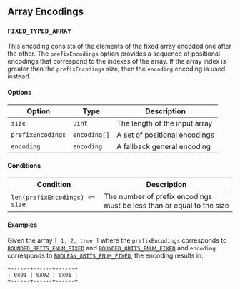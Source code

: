 Array Encodings
---------------

### `FIXED_TYPED_ARRAY`

This encoding consists of the elements of the fixed array encoded one after the
other. The `prefixEncodings` option provides a sequence of positional encodings
that correspond to the indexes of the array. If the array index is greater than
the `prefixEncodings` size, then the `encoding` encoding is used instead.

#### Options

| Option            | Type         | Description                   |
|-------------------|--------------|-------------------------------|
| `size`            | `uint`       | The length of the input array |
| `prefixEncodings` | `encoding[]` | A set of positional encodings |
| `encoding`        | `encoding`   | A fallback general encoding   |

#### Conditions

| Condition                      | Description                                                           |
|--------------------------------|-----------------------------------------------------------------------|
| `len(prefixEncodings) <= size` | The number of prefix encodings must be less than or equal to the size |

#### Examples

Given the array `[ 1, 2, true ]` where the `prefixEncodings` corresponds to
[`BOUNDED_8BITS_ENUM_FIXED`](./integer.markdown#bounded_8bits_enum_fixed) and
[`BOUNDED_8BITS_ENUM_FIXED`](./integer.markdown#bounded_8bits_enum_fixed) and
`encoding` corresponds to
[`BOOLEAN_8BITS_ENUM_FIXED`](./boolean.markdown#boolean_8bits_enum_fixed), the
encoding results in:

```
+------+------+------+
| 0x01 | 0x02 | 0x01 |
+------+------+------+
```
